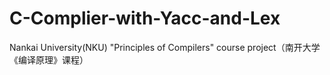 # C-Complier-with-Yacc-and-Lex
Nankai University(NKU) "Principles of Compilers" course project（南开大学《编译原理》课程）
